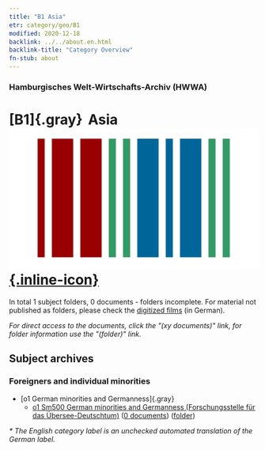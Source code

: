 ```yaml
---
title: "B1 Asia"
etr: category/geo/B1
modified: 2020-12-18
backlink: ../../about.en.html
backlink-title: "Category Overview"
fn-stub: about
---
```


### Hamburgisches Welt-Wirtschafts-Archiv (HWWA)
# [B1]{.gray}&#8201; Asia&#160; [![Wikidata item](/images/Wikidata-logo.svg){.inline-icon}](http://www.wikidata.org/entity/Q48)





In total 1 subject folders, 0 documents - folders incomplete.
For material not published as folders, please check the [digitized films](/film/h1_sh) (in German).

_For direct access to the documents, click the "(xy documents)" link, for folder information use the "(folder)" link._

## Subject archives



### Foreigners and individual minorities

- [o1 German minorities and Germanness]{.gray}
  - [o1 Sm500 German minorities and Germanness (Forschungsstelle für das Übersee-Deutschtum)](../../../subject/about.en.html#o1_Sm500) (<a href="https://dfg-viewer.de/show/?tx_dlf[id]=https://pm20.zbw.eu/mets/sh/1410xx/141056/1459xx/145911/public.mets.en.xml" target="_blank">0 documents</a>) ([folder](http://purl.org/pressemappe20/folder/sh/141056,145911))


_* The English category label is an unchecked automated translation of the German label._

